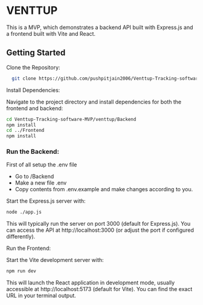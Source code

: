 # VENTTUP

This is a MVP, which demonstrates a backend API built with Express.js and a frontend built with Vite and React.

## Getting Started

Clone the Repository:

```bash
  git clone https://github.com/pushpitjain2006/Venttup-Tracking-software-MVP.git
```

Install Dependencies:   

Navigate to the project directory and install dependencies for both the frontend and backend:

```bash
cd Venttup-Tracking-software-MVP/venttup/Backend
npm install
cd ../Frontend
npm install
```


### Run the Backend:


First of all setup the .env file 
- Go to /Backend
- Make a new file .env
- Copy contents from .env.example and make changes according to you.

Start the Express.js server with:
```bash
node ./app.js
```

This will typically run the server on port 3000 (default for Express.js). You can access the API at http://localhost:3000 (or adjust the port if configured differently).

Run the Frontend:

Start the Vite development server with:

```bash
npm run dev
```

This will launch the React application in development mode, usually accessible at http://localhost:5173 (default for Vite). You can find the exact URL in your terminal output.

